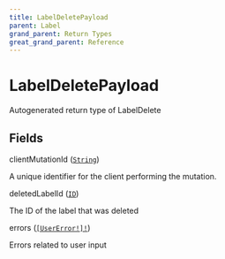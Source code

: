 ```yaml
---
title: LabelDeletePayload
parent: Label
grand_parent: Return Types
great_grand_parent: Reference
---
```


# LabelDeletePayload

Autogenerated return type of LabelDelete

## Fields

<div class="field-entry ">
  <span id="client_mutation_id" class="field-name anchored">clientMutationId (<code><a href="/docs/reference/scalar/string">String</a></code>)</span>

  <div class="description-wrapper">
   <p>A unique identifier for the client performing the mutation.</p>

  </div>
</div>

<div class="field-entry ">
  <span id="deleted_label_id" class="field-name anchored">deletedLabelId (<code><a href="/docs/reference/scalar/id">ID</a></code>)</span>

  <div class="description-wrapper">
   <p>The ID of the label that was deleted</p>

  </div>
</div>

<div class="field-entry ">
  <span id="errors" class="field-name anchored">errors (<code><a href="/docs/reference/object/user_error">[UserError!]!</a></code>)</span>

  <div class="description-wrapper">
   <p>Errors related to user input</p>

  </div>
</div>

